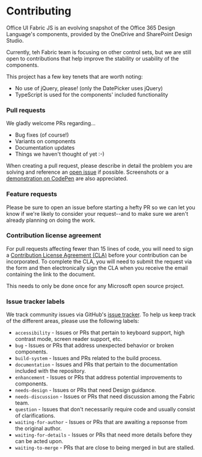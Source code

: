 # Contributing

Office UI Fabric JS is an evolving snapshot of the Office 365 Design Language's components, provided by the OneDrive and SharePoint Design Studio.

Currently, teh Fabric team is focusing on other control sets, but we are still open to contributions that help improve the stability or usability of the components.

This project has a few key tenets that are worth noting:
 - No use of jQuery, please! (only the DatePicker uses jQuery)
 - TypeScript is used for the components' included functionality

### Pull requests
We gladly welcome PRs regarding…
- Bug fixes (of course!)
- Variants on components
- Documentation updates
- Things we haven't thought of yet :-)

When creating a pull request, please describe in detail the problem you are solving and reference an [open issue](https://github.com/OfficeDev/Office-UI-Fabric-js/issues) if possible. Screenshots or a [demonstration on CodePen](http://codepen.io/pen?template=gPGzgX) are also appreciated. 

### Feature requests
Please be sure to open an issue before starting a hefty PR so we can let you know if we're likely to consider your request--and to make sure we aren't already planning on doing the work.

### Contribution license agreement
For pull requests affecting fewer than 15 lines of code, you will need to sign a [Contribution License Agreement (CLA)](https://cla.microsoft.com/) before your contribution can be incorporated. To complete the CLA, you will need to submit the request via the form and then electronically sign the CLA when you receive the email containing the link to the document.

This needs to only be done once for any Microsoft open source project.

### Issue tracker labels

We track community issues via GitHub's [issue tracker](https://github.com/OfficeDev/Office-UI-Fabric-js/issues). To help us keep track of the different areas, please use the following labels:

- `accessibility` - Issues or PRs that pertain to keyboard support, high contrast mode, screen reader support, etc.
- `bug` - Issues or PRs that address unexpected behavior or broken components.
- `build-system` - Issues and PRs related to the build process.
- `documentation` - Issues and PRs that pertain to the documentation included with the repository.
- `enhancement` - Issues or PRs that address potential improvements to components.
- `needs-design` - Issues or PRs that need Design guidance.
- `needs-discussion` - Issues or PRs that need discussion among the Fabric team.
- `question` - Issues that don't necessarily require code and usually consist of clarifications.
- `waiting-for-author` - Issues or PRs that are awaiting a repsonse from the original author.
- `waiting-for-details` - Issues or PRs that need more details before they can be acted upon.
- `waiting-to-merge` - PRs that are close to being merged in but are stalled.
 